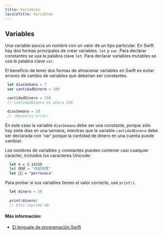 ```yaml
---
title: Variables
localeTitle: Variables
---
```

## Variables

Una variable asocia un nombre con un valor de un tipo particular. En Swift hay dos formas principales de crear variables. `let` y `var`. Para declarar constantes se usa la palabra clave `let`. Para declarar variables mutables se usa la palabra clave `var`.

El beneficio de tener dos formas de almacenar variables en Swift es evitar errores de cambio de variables que deberían ser constantes.

 ```Swift
  let diasSemana = 7
  var cantidadDinero = 100

  cantidadDinero = 150
  // cantidadDinero es ahora 150

  diasSemana = 10
  // ¡Devuelve error!

 ```

En este caso la variable `diasSemana` debe ser una constante, porque sólo hay siete días en una semana, mientras que la variable `cantidadDinero` debe ser declarada con 'var' porque la cantidad de dinero en una cuenta puede cambiar.

Los nombres de variables y constantes pueden contener casi cualquier caracter, incluidos los caracteres Unicode:

```Swift
  let π = 3.14159 
  let 你好 = "你好世界" 
  let 🐶🐮 = "perrovaca" 
```

Para probar si sus variables tienen el valor correcto, use `print()`.

```Swift
  let dinero = 50 
 
  print(dinero) 
  // Esto imprime 50 
```

#### Más información:

*   [El lenguaje de programación Swift](https://docs.swift.org/swift-book/LanguageGuide/TheBasics.html#ID310)
